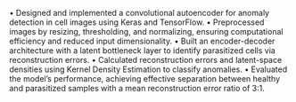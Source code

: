 • Designed and implemented a convolutional autoencoder for anomaly detection in cell images using Keras and TensorFlow.
• Preprocessed images by resizing, thresholding, and normalizing, ensuring computational efficiency and reduced input dimensionality.
• Built an encoder-decoder architecture with a latent bottleneck layer to identify parasitized cells via reconstruction errors.
• Calculated reconstruction errors and latent-space densities using Kernel Density Estimation to classify anomalies.
• Evaluated the model’s performance, achieving effective separation between healthy and parasitized samples with a mean reconstruction error ratio of 3:1.
